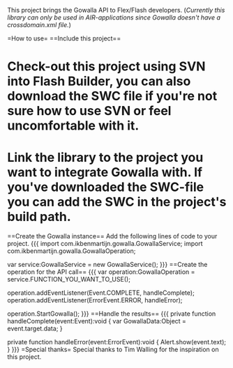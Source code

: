 This project brings the Gowalla API to Flex/Flash developers. (*Currently this library can only be used in AIR-applications since Gowalla doesn't have a crossdomain.xml file.*)

=How to use=
==Include this project==
  # Check-out this project using SVN into Flash Builder, you can also download the SWC file if you're not sure how to use SVN or feel uncomfortable with it.
  # Link the library to the project you want to integrate Gowalla with. If you've downloaded the SWC-file you can add the SWC in the project's build path.
==Create the Gowalla instance==
Add the following lines of code to your project.
{{{
import com.ikbenmartijn.gowalla.GowallaService;
import com.ikbenmartijn.gowalla.GowallaOperation;

var service:GowallaService = new GowallaService();
}}}
==Create the operation for the API call==
{{{
var operation:GowallaOperation = service.FUNCTION_YOU_WANT_TO_USE();

operation.addEventListener(Event.COMPLETE, handleComplete);
operation.addEventListener(ErrorEvent.ERROR, handleError);

operation.StartGowalla();
}}}
==Handle the results==
{{{
private function handleComplete(event:Event):void
{
    var GowallaData:Object = event.target.data;
}
            
private function handleError(event:ErrorEvent):void
{
    Alert.show(event.text);
}
}}}
=Special thanks=
Special thanks to Tim Walling for the inspiration on this project.
